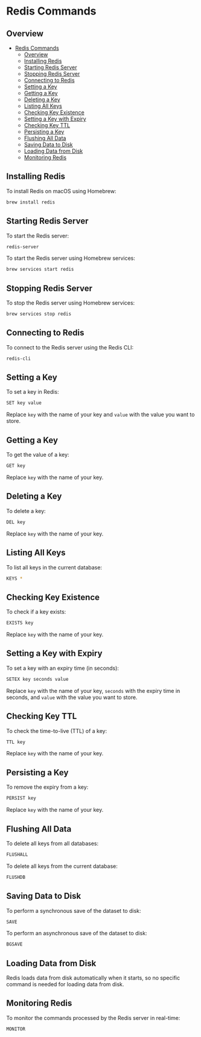 # Redis Commands

## Overview
- [Redis Commands](#redis-commands)
  - [Overview](#overview)
  - [Installing Redis](#installing-redis)
  - [Starting Redis Server](#starting-redis-server)
  - [Stopping Redis Server](#stopping-redis-server)
  - [Connecting to Redis](#connecting-to-redis)
  - [Setting a Key](#setting-a-key)
  - [Getting a Key](#getting-a-key)
  - [Deleting a Key](#deleting-a-key)
  - [Listing All Keys](#listing-all-keys)
  - [Checking Key Existence](#checking-key-existence)
  - [Setting a Key with Expiry](#setting-a-key-with-expiry)
  - [Checking Key TTL](#checking-key-ttl)
  - [Persisting a Key](#persisting-a-key)
  - [Flushing All Data](#flushing-all-data)
  - [Saving Data to Disk](#saving-data-to-disk)
  - [Loading Data from Disk](#loading-data-from-disk)
  - [Monitoring Redis](#monitoring-redis)

## Installing Redis

To install Redis on macOS using Homebrew:

```sh
brew install redis
```

## Starting Redis Server

To start the Redis server:

```sh
redis-server
```

To start the Redis server using Homebrew services:

```sh
brew services start redis
```

## Stopping Redis Server

To stop the Redis server using Homebrew services:

```sh
brew services stop redis
```

## Connecting to Redis

To connect to the Redis server using the Redis CLI:

```sh
redis-cli
```

## Setting a Key

To set a key in Redis:

```sh
SET key value
```

Replace `key` with the name of your key and `value` with the value you want to store.

## Getting a Key

To get the value of a key:

```sh
GET key
```

Replace `key` with the name of your key.

## Deleting a Key

To delete a key:

```sh
DEL key
```

Replace `key` with the name of your key.

## Listing All Keys

To list all keys in the current database:

```sh
KEYS *
```

## Checking Key Existence

To check if a key exists:

```sh
EXISTS key
```

Replace `key` with the name of your key.

## Setting a Key with Expiry

To set a key with an expiry time (in seconds):

```sh
SETEX key seconds value
```

Replace `key` with the name of your key, `seconds` with the expiry time in seconds, and `value` with the value you want to store.

## Checking Key TTL

To check the time-to-live (TTL) of a key:

```sh
TTL key
```

Replace `key` with the name of your key.

## Persisting a Key

To remove the expiry from a key:

```sh
PERSIST key
```

Replace `key` with the name of your key.

## Flushing All Data

To delete all keys from all databases:

```sh
FLUSHALL
```

To delete all keys from the current database:

```sh
FLUSHDB
```

## Saving Data to Disk

To perform a synchronous save of the dataset to disk:

```sh
SAVE
```

To perform an asynchronous save of the dataset to disk:

```sh
BGSAVE
```

## Loading Data from Disk

Redis loads data from disk automatically when it starts, so no specific command is needed for loading data from disk.

## Monitoring Redis

To monitor the commands processed by the Redis server in real-time:

```sh
MONITOR
```